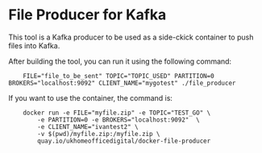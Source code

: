 # File Producer for Kafka

This tool is a Kafka producer to be used as a side-ckick container to push files into Kafka.

After building the tool, you can run it using the following command:

        FILE="file_to_be_sent" TOPIC="TOPIC_USED" PARTITION=0 BROKERS="localhost:9092" CLIENT_NAME="mygotest" ./file_producer


If you want to use the container, the command is:

        docker run -e FILE="myfile.zip" -e TOPIC="TEST_GO" \
            -e PARTITION=0 -e BROKERS="localhost:9092"  \
            -e CLIENT_NAME="ivantest2" \
            -v $(pwd)/myfile.zip:/myfile.zip \
            quay.io/ukhomeofficedigital/docker-file-producer

